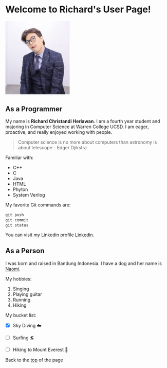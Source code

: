 # **Welcome to Richard's User Page!**

<img src="IMG_8370%202.jpg" width="200">

## As a Programmer

My name is **Richard Christandi Heriawan**. I am a fourth year student and majoring in Computer Science at Warren College UCSD. I am eager, proactive, and really enjoyed working with people. 

> Computer science is no more about computers than astronomy is about telescope - Edger Djikstra

Familiar with: 

- C++
- C
- Java
- HTML
- Phyton
- System Verilog 

My favorite Git commands are:
```
git push
git commit
git status
```
You can visit my Linkedin profile [Linkedin](https://www.linkedin.com/in/richard-heriawan-999580208?lipi=urn%3Ali%3Apage%3Ad_flagship3_profile_view_base_contact_details%3BWZVEPgRfQuyDsilyptGWZg%3D%3D).

## As a Person

I was born and raised in Bandung Indonesia. I have a dog and her name is [Naomi](IMG_8728.jpg). 

My hobbies:

1. Singing
2. Playing guitar
3. Running
4. Hiking

My bucket list: 

- [x] Sky Diving :cloud:
- [ ] Surfing :surfer: 
- [ ] Hiking to Mount Everest :mount_fuji:
  

  
Back to the [top](#welcome-to-richards-user-page) of the page